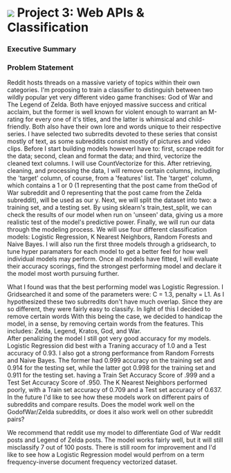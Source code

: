 # ![](https://ga-dash.s3.amazonaws.com/production/assets/logo-9f88ae6c9c3871690e33280fcf557f33.png) Project 3: Web APIs & Classification

### Executive Summary

### Problem Statement

Reddit hosts threads on a massive variety of topics within their own categories.  I'm proposing
to train a classifier to distinguish between two wildly popular yet very different video game franchises:
God of War and The Legend of Zelda.  Both have enjoyed massive success and critical acclaim,
but the former is well known for violent enough to warrant an M-rating for every one of it's titles,
and the latter is whimsical and child-friendly.  Both also have their own lore and words unique to their
respective series.  I have selected two subrredits devoted to these series that consist mostly of text, 
as some subreddits consist mostly of pictures and video clips. 
	Before I start building models howeverI have to: first, scrape reddit for the data; second, clean
and format the data; and third, vectorize the cleaned text columns. I will use CountVectorize for this.
	After retrieving, cleaning, and processing the data, I will remove certain columns,
including the 'target' column, of course, from a 'features' list. The 'target' column, 
which contains a 1 or 0 (1 representing that the post came from theGod of War subreddit and 0 
representing that the post came from the Zelda subreddit), will be used as our y.
	Next, we will split the dataset into two: a training set, and a testing set.  By using
sklearn's train_test_split, we can check the results of our model when run on 'unseen' data,
giving us a more realistic test of the model's predictive power.
	Finally, we will run our data through the modeling process.  We will use four different
classification models: Logistic Regression, K Nearest Neighbors, Random Forests
and Naive Bayes.  I will also run the first three models through a gridsearch,
to tune hyper paramaters for each model to get a better feel for how well individual models may perform.
	Once all models have fitted, I will evaluate their accuracy scorings, find the strongest
performing model and declare it the model most worth pursuing further.


What I found was that the best performing model was Logistic Regression.  I Gridsearched
it and some of the parameters were: C = 1.3, penalty = L1.
	As I hypothesized these two subrredits don't have much overlap.  Since they are so different,
they were fairly easy to classify. In light of this I decided to remove certain words 
With this being the case, we decided to handicap the model, in a sense, by removing certain
words from the features.  This includes: Zelda, Legend, Kratos, God, and War.  
	After penalizing the model I still got very good accuracy for my models.  Logistic Regression did 
best with a Traning accuracy of 1.0 and a Test accuracy of 0.93. I also got a strong performance from
Random Forrests and Naive Bayes.  The former had 0.999 accuracy on the training set and 0.914 for the 
testing set, while the latter got 0.998 for the training set and 0.911 for the testing set.
having a Train Set Accuracy Score of .999 and a Test Set Accuracy Score of .950. The K Nearest Neighbors 
performed poorly, with a Train set accuracy of 0.709 and a Test set accuracy of 0.637. 
	In the future I'd like to see how these models work on different pairs of subreddits and
compare results.  Does the model work well on the GodofWar/Zelda subreddits,
or does it also work well on other subreddit pairs?

We recommend that reddit use my model to differentiate God of War reddit posts and Legend of Zelda posts.
The model works fairly well, but it will still misclassify 7 out of 100 posts. There is still room for 
improvement and I'd like to see how a Logistic Regression model would perfrom on a term frequency-inverse document frequency
vectorized dataset. 